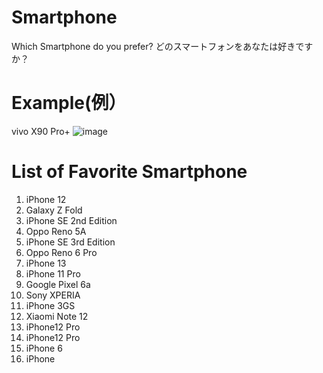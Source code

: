# Smartphone
Which Smartphone do you prefer?
どのスマートフォンをあなたは好きですか？

# Example(例）
vivo X90 Pro+
![image](https://github.com/fujiwaraka/Which-smartphone-do-you-prefer-/assets/135568873/b0c88d66-ef2f-4a39-8381-37d6246ea3d0)

# List of Favorite Smartphone
1. iPhone 12
2. Galaxy Z Fold
3. iPhone SE 2nd Edition
4. Oppo Reno 5A
5. iPhone SE 3rd Edition
6. Oppo Reno 6 Pro
7. iPhone 13
8. iPhone 11 Pro
9. Google Pixel 6a
10. Sony XPERIA
11. iPhone 3GS
12. Xiaomi Note 12
13. iPhone12 Pro
14. iPhone12 Pro
15. iPhone 6
16. iPhone
